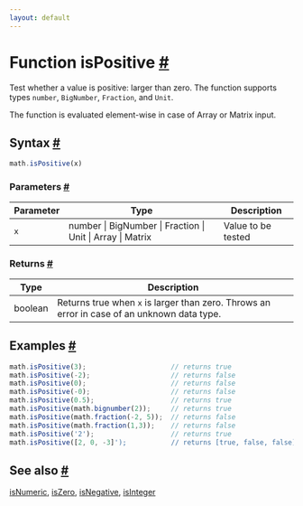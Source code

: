 ```yaml
---
layout: default
---
```


<h1 id="function-ispositive">Function isPositive <a href="#function-ispositive" title="Permalink">#</a></h1>

Test whether a value is positive: larger than zero.
The function supports types `number`, `BigNumber`, `Fraction`, and `Unit`.

The function is evaluated element-wise in case of Array or Matrix input.


<h2 id="syntax">Syntax <a href="#syntax" title="Permalink">#</a></h2>

```js
math.isPositive(x)
```

<h3 id="parameters">Parameters <a href="#parameters" title="Permalink">#</a></h3>

Parameter | Type | Description
--------- | ---- | -----------
`x` | number &#124; BigNumber &#124; Fraction &#124; Unit &#124; Array &#124; Matrix | Value to be tested

<h3 id="returns">Returns <a href="#returns" title="Permalink">#</a></h3>

Type | Description
---- | -----------
boolean | Returns true when `x` is larger than zero. Throws an error in case of an unknown data type.


<h2 id="examples">Examples <a href="#examples" title="Permalink">#</a></h2>

```js
math.isPositive(3);                     // returns true
math.isPositive(-2);                    // returns false
math.isPositive(0);                     // returns false
math.isPositive(-0);                    // returns false
math.isPositive(0.5);                   // returns true
math.isPositive(math.bignumber(2));     // returns true
math.isPositive(math.fraction(-2, 5));  // returns false
math.isPositive(math.fraction(1,3));    // returns false
math.isPositive('2');                   // returns true
math.isPositive([2, 0, -3]');           // returns [true, false, false]
```


<h2 id="see-also">See also <a href="#see-also" title="Permalink">#</a></h2>

[isNumeric](isNumeric.html),
[isZero](isZero.html),
[isNegative](isNegative.html),
[isInteger](isInteger.html)


<!-- Note: This file is automatically generated from source code comments. Changes made in this file will be overridden. -->
